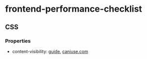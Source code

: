 # frontend-performance-checklist

## CSS

### Properties

- content-visibility: [guide](https://web.dev/content-visibility), [caniuse.com](https://caniuse.com/#feat=css-containment)
